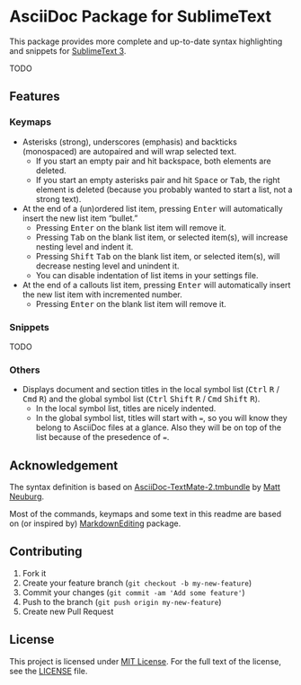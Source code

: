 # AsciiDoc Package for SublimeText

This package provides more complete and up-to-date syntax highlighting and snippets for [SublimeText 3](http://www.sublimetext.com/3).

TODO

## Features

### Keymaps

* Asterisks (strong), underscores (emphasis) and backticks (monospaced) are autopaired and will wrap selected text.
  - If you start an empty pair and hit backspace, both elements are deleted.
  - If you start an empty asterisks pair and hit <kbd>Space</kbd> or <kbd>Tab</kbd>, the right element is deleted (because you probably wanted to start a list, not a strong text).
* At the end of a (un)ordered list item, pressing <kbd>Enter</kbd> will automatically insert the new list item “bullet.”
  - Pressing <kbd>Enter</kbd> on the blank list item will remove it.
  - Pressing <kbd>Tab</kbd> on the blank list item, or selected item(s), will increase nesting level and indent it.
  - Pressing <kbd>Shift</kbd> <kbd>Tab</kbd> on the blank list item, or selected item(s), will decrease nesting level and unindent it.
  - You can disable indentation of list items in your settings file.
* At the end of a callouts list item, pressing <kbd>Enter</kbd> will automatically insert the new list item with incremented number.
  - Pressing <kbd>Enter</kbd> on the blank list item will remove it.

### Snippets

TODO

### Others

* Displays document and section titles in the local symbol list (<kbd>Ctrl</kbd> <kbd>R</kbd> / <kbd>Cmd</kbd> <kbd>R</kbd>) and the global symbol list (<kbd>Ctrl</kbd> <kbd>Shift</kbd> <kbd>R</kbd> / <kbd>Cmd</kbd> <kbd>Shift</kbd> <kbd>R</kbd>).
  - In the local symbol list, titles are nicely indented.
  - In the global symbol list, titles will start with `=`, so you will know they belong to AsciiDoc files at a glance. Also they will be on top of the list because of the presedence of `=`.

## Acknowledgement

The syntax definition is based on [AsciiDoc-TextMate-2.tmbundle](https://github.com/mattneub/AsciiDoc-TextMate-2.tmbundle) by [Matt Neuburg](https://github.com/mattneub).

Most of the commands, keymaps and some text in this readme are based on (or inspired by) [MarkdownEditing](https://github.com/SublimeText-Markdown/MarkdownEditing) package.

## Contributing

1. Fork it
2. Create your feature branch (`git checkout -b my-new-feature`)
3. Commit your changes (`git commit -am 'Add some feature'`)
4. Push to the branch (`git push origin my-new-feature`)
5. Create new Pull Request

## License

This project is licensed under [MIT License](http://opensource.org/licenses/MIT/).
For the full text of the license, see the [LICENSE](LICENSE) file.
